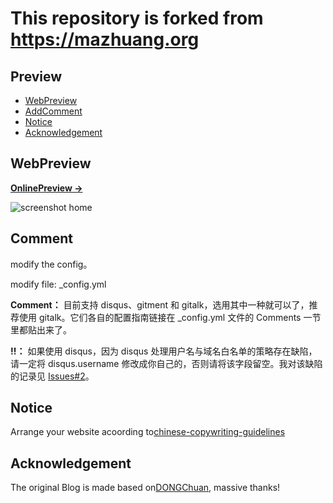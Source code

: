 # This repository is forked from <https://mazhuang.org>

## Preview

<!-- vim-markdown-toc GFM -->

* [WebPreview](#WebPreview)
* [AddComment](#Comment)
* [Notice](#Notice)
* [Acknowledgement](#Acknowledgement)

<!-- vim-markdown-toc -->

## WebPreview

**[OnlinePreview &rarr;](https://yuanzhi-zhu.github.io)**

![screenshot home](https://mazhuang.org/assets/images/screenshots/home.png)

## Comment

modify the config。

   modify file: \_config.yml

   **Comment：** 目前支持 disqus、gitment 和 gitalk，选用其中一种就可以了，推荐使用 gitalk。它们各自的配置指南链接在 \_config.yml 文件的 Comments 一节里都贴出来了。

   **!!：** 如果使用 disqus，因为 disqus 处理用户名与域名白名单的策略存在缺陷，请一定将 disqus.username 修改成你自己的，否则请将该字段留空。我对该缺陷的记录见 [Issues#2][3]。

## Notice

Arrange your website acoording to[chinese-copywriting-guidelines][1]

## Acknowledgement

The original Blog is made based on[DONGChuan](https://dongchuan.github.io), massive thanks!

[1]: https://github.com/mzlogin/chinese-copywriting-guidelines
[3]: https://github.com/mzlogin/mzlogin.github.io/issues/2
